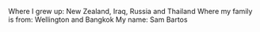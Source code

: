 Where I grew up: New Zealand, Iraq, Russia and Thailand
Where my family is from: Wellington and Bangkok
My name: Sam Bartos